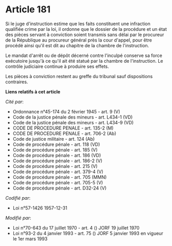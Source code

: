 # Article 181

Si le juge d'instruction estime que les faits constituent une infraction qualifiée crime par la loi, il ordonne que le
dossier de la procédure et un état des pièces servant à conviction soient transmis sans délai par le procureur de la
République au procureur général près la cour d'appel, pour être procédé ainsi qu'il est dit au chapitre de la chambre de
l'instruction.

Le mandat d'arrêt ou de dépôt décerné contre l'inculpé conserve sa force exécutoire jusqu'à ce qu'il ait été statué par la
chambre de l'instruction. Le contrôle judiciaire continue à produire ses effets.

Les pièces à conviction restent au greffe du tribunal sauf dispositions contraires.

**Liens relatifs à cet article**

_Cité par_:

  - Ordonnance n°45-174 du 2 février 1945 - art. 9 (V)
  - Code de la justice pénale des mineurs - art. L434-1 (VD)
  - Code de la justice pénale des mineurs - art. L434-9 (VD)
  - CODE DE PROCEDURE PENALE - art. 135-2 (M)
  - CODE DE PROCEDURE PENALE - art. 706-2 (Ab)
  - Code de justice militaire - art. 124 (Ab)
  - Code de procédure pénale - art. 118 (VD)
  - Code de procédure pénale - art. 185 (V)
  - Code de procédure pénale - art. 186 (VD)
  - Code de procédure pénale - art. 186-2 (V)
  - Code de procédure pénale - art. 215 (V)
  - Code de procédure pénale - art. 379-4 (V)
  - Code de procédure pénale - art. 705 (MMN)
  - Code de procédure pénale - art. 705-5 (V)
  - Code de procédure pénale - art. D32-24 (V)

_Codifié par_:

  - Loi n°57-1426 1957-12-31

_Modifié par_:

  - Loi n°70-643 du 17 juillet 1970 - art. 4 () JORF 19 juillet 1970
  - Loi n°93-2 du 4 janvier 1993 - art. 75 () JORF 5 janvier 1993 en vigueur le 1er mars 1993
